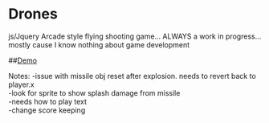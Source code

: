 # Drones
js/Jquery Arcade style flying shooting game... ALWAYS a work in progress... mostly cause I know nothing about game development

##[Demo](http://kylerlove.me/drones/index.html)


Notes: 
-issue with missile obj reset after explosion.  needs to revert back to player.x<br>
-look for sprite to show splash damage from missile<br>
-needs how to play text<br>
-change score keeping
